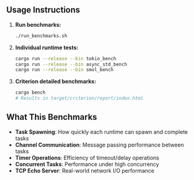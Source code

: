 ## Usage Instructions


1. **Run benchmarks:**
   ```bash
   ./run_benchmarks.sh
   ```

2. **Individual runtime tests:**
   ```bash
   cargo run --release --bin tokio_bench
   cargo run --release --bin async_std_bench
   cargo run --release --bin smol_bench
   ```

3. **Criterion detailed benchmarks:**
   ```bash
   cargo bench
   # Results in target/criterion/report/index.html
   ```

## What This Benchmarks

- **Task Spawning**: How quickly each runtime can spawn and complete tasks
- **Channel Communication**: Message passing performance between tasks  
- **Timer Operations**: Efficiency of timeout/delay operations
- **Concurrent Tasks**: Performance under high concurrency
- **TCP Echo Server**: Real-world network I/O performance